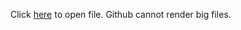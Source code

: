 Click <a href="https://github.com/fporrata/MyWork/blob/Data-Science-and-Machine-Learning/Data_Science/Python/Donors_Choose_EDA_t-SNE/2_DonorsChoose_EDA_TSNE_V2.html"   target="_blank">here</a> to open file.  Github cannot render big files.
